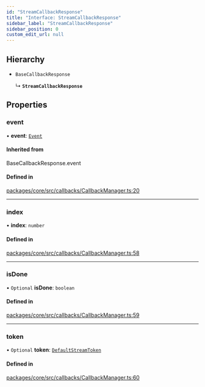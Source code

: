 ```yaml
---
id: "StreamCallbackResponse"
title: "Interface: StreamCallbackResponse"
sidebar_label: "StreamCallbackResponse"
sidebar_position: 0
custom_edit_url: null
---
```


## Hierarchy

- `BaseCallbackResponse`

  ↳ **`StreamCallbackResponse`**

## Properties

### event

• **event**: [`Event`](Event.md)

#### Inherited from

BaseCallbackResponse.event

#### Defined in

[packages/core/src/callbacks/CallbackManager.ts:20](https://github.com/run-llama/LlamaIndexTS/blob/f0be933/packages/core/src/callbacks/CallbackManager.ts#L20)

---

### index

• **index**: `number`

#### Defined in

[packages/core/src/callbacks/CallbackManager.ts:58](https://github.com/run-llama/LlamaIndexTS/blob/f0be933/packages/core/src/callbacks/CallbackManager.ts#L58)

---

### isDone

• `Optional` **isDone**: `boolean`

#### Defined in

[packages/core/src/callbacks/CallbackManager.ts:59](https://github.com/run-llama/LlamaIndexTS/blob/f0be933/packages/core/src/callbacks/CallbackManager.ts#L59)

---

### token

• `Optional` **token**: [`DefaultStreamToken`](DefaultStreamToken.md)

#### Defined in

[packages/core/src/callbacks/CallbackManager.ts:60](https://github.com/run-llama/LlamaIndexTS/blob/f0be933/packages/core/src/callbacks/CallbackManager.ts#L60)
